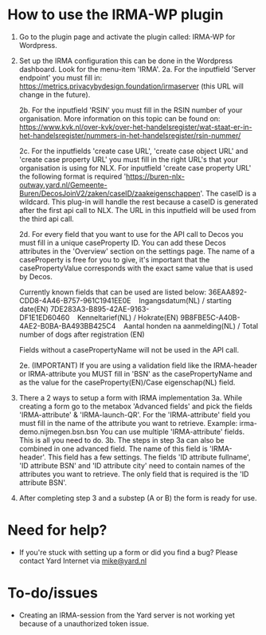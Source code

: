 # How to use the IRMA-WP plugin

1. Go to the plugin page and activate the plugin called: IRMA-WP for Wordpress.

2. Set up the IRMA configuration this can be done in the Wordpress dashboard. Look for the menu-item 'IRMA'.
   2a. For the inputfield 'Server endpoint' you must fill in: https://metrics.privacybydesign.foundation/irmaserver (this URL will change in the future).

    2b. For the inputfield 'RSIN' you must fill in the RSIN number of your organisation.
    More information on this topic can be found on: https://www.kvk.nl/over-kvk/over-het-handelsregister/wat-staat-er-in-het-handelsregister/nummers-in-het-handelsregister/rsin-nummer/

    2c. For the inputfields 'create case URL', 'create case object URL' and 'create case property URL' you must fill in the right URL's that your organisation is using for NLX.
    For inputfield 'create case property URL' the following format is required 'https://buren-nlx-outway.yard.nl/Gemeente-Buren/DecosJoinV2/zaken/caseID/zaakeigenschappen'. The caseID is a wildcard. This plug-in will handle the rest because a caseID is generated after the first api call to NLX. The URL in this inputfield will be used from the third api call.

    2d. For every field that you want to use for the API call to Decos you must fill in a unique caseProperty ID. You can add these Decos attributes in the 'Overview' section on the settings page.
    The name of a caseProperty is free for you to give, it's important that the casePropertyValue corresponds with the exact same value that is used by Decos.

    Currently known fields that can be used are listed below:
    36EAA892-CDD8-4A46-B757-961C1941EE0E    Ingangsdatum(NL) / starting date(EN)
    7DE283A3-B895-42AE-9163-DF1E1ED60460    Kenneltarief(NL) / Hokrate(EN)
    9B8FBE5C-A40B-4AE2-B0BA-BA493BB425C4    Aantal honden na aanmelding(NL) / Total number of dogs after registration (EN)

    Fields without a casePropertyName will not be used in the API call.

    2e. (IMPORTANT) If you are using a validation field like the IRMA-header or IRMA-attribute you MUST fill in 'BSN' as the casePropertyName and as the value for the caseProperty(EN)/Case eigenschap(NL) field.

3. There a 2 ways to setup a form with IRMA implementation
   3a. While creating a form go to the metabox 'Advanced fields' and pick the fields 'IRMA-attribute' & 'IRMA-launch-QR'.
   For the 'IRMA-attribute' field you must fill in the name of the attribute you want to retrieve. Example: irma-demo.nijmegen.bsn.bsn
   You can use multiple 'IRMA-attribute' fields. This is all you need to do.
   3b. The steps in step 3a can also be combined in one advanced field. The name of this field is 'IRMA-header'. This field has a few settings. The fields 'ID attribute fullname', 'ID attribute BSN' and 'ID attribute city' need to contain names of the attributes you want to retrieve. The only field that is required is the 'ID attribute BSN'.

4. After completing step 3 and a substep (A or B) the form is ready for use.

# Need for help?

-   If you're stuck with setting up a form or did you find a bug? Please contact Yard Internet via mike@yard.nl

# To-do/issues

-   Creating an IRMA-session from the Yard server is not working yet because of a unauthorized token issue.
